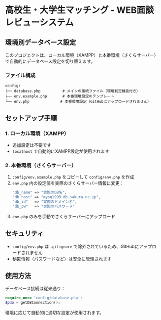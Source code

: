 # 高校生・大学生マッチング - WEB面談レビューシステム

## 環境別データベース設定

このプロジェクトは、ローカル環境（XAMPP）と本番環境（さくらサーバー）で自動的にデータベース設定を切り替えます。

### ファイル構成

```
config/
├── database.php          # メインの接続ファイル（環境判定機能付き）
├── env.example.php       # 本番環境設定のテンプレート
└── env.php              # 本番環境設定（GitHubにアップロードされません）
```

## セットアップ手順

### 1. ローカル環境（XAMPP）
- 追加設定は不要です
- `localhost` で自動的にXAMPP設定が使用されます

### 2. 本番環境（さくらサーバー）
1. `config/env.example.php` をコピーして `config/env.php` を作成
2. `env.php` 内の設定値を実際のさくらサーバー情報に変更：
   ```php
   "db_name" => "実際のDB名",
   "db_host" => "mysql999.db.sakura.ne.jp", 
   "db_id"   => "実際のドメイン名",
   "db_pw"   => "実際のパスワード"
   ```
3. `env.php` のみを手動でさくらサーバーにアップロード

## セキュリティ

- `config/env.php` は `.gitignore` で除外されているため、GitHubにアップロードされません
- 秘匿情報（パスワードなど）は安全に管理されます

## 使用方法

データベース接続は従来通り：
```php
require_once 'config/database.php';
$pdo = getDBConnection();
```

環境に応じて自動的に適切な設定が使用されます。
